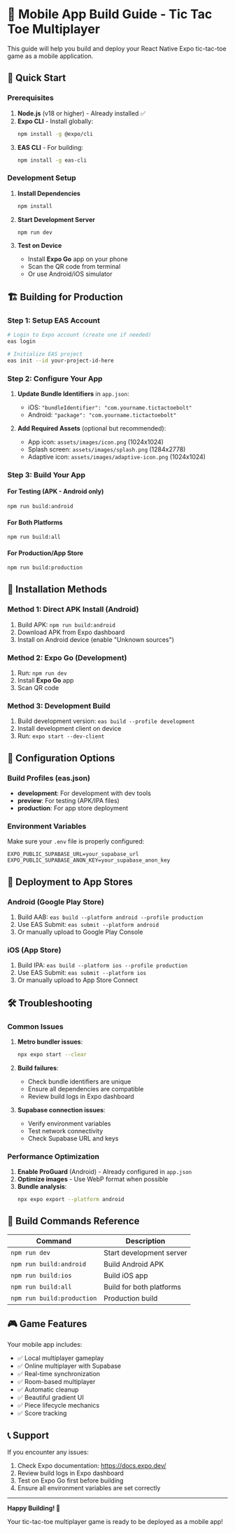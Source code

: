 # 📱 Mobile App Build Guide - Tic Tac Toe Multiplayer

This guide will help you build and deploy your React Native Expo tic-tac-toe game as a mobile application.

## 🚀 Quick Start

### Prerequisites
1. **Node.js** (v18 or higher) - Already installed ✅
2. **Expo CLI** - Install globally:
   ```bash
   npm install -g @expo/cli
   ```
3. **EAS CLI** - For building:
   ```bash
   npm install -g eas-cli
   ```

### Development Setup

1. **Install Dependencies**
   ```bash
   npm install
   ```

2. **Start Development Server**
   ```bash
   npm run dev
   ```

3. **Test on Device**
   - Install **Expo Go** app on your phone
   - Scan the QR code from terminal
   - Or use Android/iOS simulator

## 🏗️ Building for Production

### Step 1: Setup EAS Account
```bash
# Login to Expo account (create one if needed)
eas login

# Initialize EAS project
eas init --id your-project-id-here
```

### Step 2: Configure Your App

1. **Update Bundle Identifiers** in `app.json`:
   - iOS: `"bundleIdentifier": "com.yourname.tictactoebolt"`
   - Android: `"package": "com.yourname.tictactoebolt"`

2. **Add Required Assets** (optional but recommended):
   - App icon: `assets/images/icon.png` (1024x1024)
   - Splash screen: `assets/images/splash.png` (1284x2778)
   - Adaptive icon: `assets/images/adaptive-icon.png` (1024x1024)

### Step 3: Build Your App

#### For Testing (APK - Android only)
```bash
npm run build:android
```

#### For Both Platforms
```bash
npm run build:all
```

#### For Production/App Store
```bash
npm run build:production
```

## 📲 Installation Methods

### Method 1: Direct APK Install (Android)
1. Build APK: `npm run build:android`
2. Download APK from Expo dashboard
3. Install on Android device (enable "Unknown sources")

### Method 2: Expo Go (Development)
1. Run: `npm run dev`
2. Install **Expo Go** app
3. Scan QR code

### Method 3: Development Build
1. Build development version: `eas build --profile development`
2. Install development client on device
3. Run: `expo start --dev-client`

## 🔧 Configuration Options

### Build Profiles (eas.json)

- **development**: For development with dev tools
- **preview**: For testing (APK/IPA files)
- **production**: For app store deployment

### Environment Variables

Make sure your `.env` file is properly configured:
```env
EXPO_PUBLIC_SUPABASE_URL=your_supabase_url
EXPO_PUBLIC_SUPABASE_ANON_KEY=your_supabase_anon_key
```

## 🚀 Deployment to App Stores

### Android (Google Play Store)
1. Build AAB: `eas build --platform android --profile production`
2. Use EAS Submit: `eas submit --platform android`
3. Or manually upload to Google Play Console

### iOS (App Store)
1. Build IPA: `eas build --platform ios --profile production`
2. Use EAS Submit: `eas submit --platform ios`
3. Or manually upload to App Store Connect

## 🛠️ Troubleshooting

### Common Issues

1. **Metro bundler issues**:
   ```bash
   npx expo start --clear
   ```

2. **Build failures**:
   - Check bundle identifiers are unique
   - Ensure all dependencies are compatible
   - Review build logs in Expo dashboard

3. **Supabase connection issues**:
   - Verify environment variables
   - Test network connectivity
   - Check Supabase URL and keys

### Performance Optimization

1. **Enable ProGuard** (Android) - Already configured in `app.json`
2. **Optimize images** - Use WebP format when possible
3. **Bundle analysis**:
   ```bash
   npx expo export --platform android
   ```

## 📝 Build Commands Reference

| Command | Description |
|---------|-------------|
| `npm run dev` | Start development server |
| `npm run build:android` | Build Android APK |
| `npm run build:ios` | Build iOS app |
| `npm run build:all` | Build for both platforms |
| `npm run build:production` | Production build |

## 🎮 Game Features

Your mobile app includes:
- ✅ Local multiplayer gameplay
- ✅ Online multiplayer with Supabase
- ✅ Real-time synchronization
- ✅ Room-based multiplayer
- ✅ Automatic cleanup
- ✅ Beautiful gradient UI
- ✅ Piece lifecycle mechanics
- ✅ Score tracking

## 📞 Support

If you encounter any issues:
1. Check Expo documentation: https://docs.expo.dev/
2. Review build logs in Expo dashboard
3. Test on Expo Go first before building
4. Ensure all environment variables are set correctly

---

**Happy Building! 🚀**

Your tic-tac-toe multiplayer game is ready to be deployed as a mobile app! 